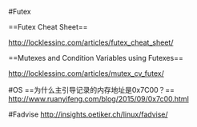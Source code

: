 #Futex

==Futex Cheat Sheet==

http://locklessinc.com/articles/futex_cheat_sheet/

==Mutexes and Condition Variables using Futexes==

http://locklessinc.com/articles/mutex_cv_futex/

#OS
==为什么主引导记录的内存地址是0x7C00？==
http://www.ruanyifeng.com/blog/2015/09/0x7c00.html


#Fadvise
http://insights.oetiker.ch/linux/fadvise/

